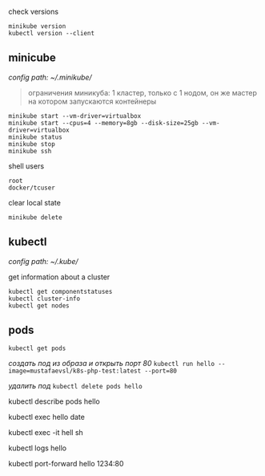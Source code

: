 check versions
```
minikube version
kubectl version --client
```

## minicube

*config path: ~/.minikube/*

> ограничения миникуба: 1 кластер, только с 1 нодом, он же мастер на котором запускаются контейнеры
```
minikube start --vm-driver=virtualbox
minikube start --cpus=4 --memory=8gb --disk-size=25gb --vm-driver=virtualbox
minikube status
minikube stop
minikube ssh
```

shell users
```
root
docker/tcuser
```
clear local state
```
minikube delete
```

## kubectl

*config path: ~/.kube/*

get information about a cluster
```
kubectl get componentstatuses
kubectl cluster-info
kubectl get nodes
```

## pods
`kubectl get pods`

*создать под из образа и открыть порт 80*
`kubectl run hello --image=mustafaevsl/k8s-php-test:latest --port=80`

*удалить под*
`kubectl delete pods hello`

kubectl describe pods hello

kubectl exec hello date

kubectl exec -it hell sh

kubectl logs hello

kubectl port-forward hello 1234:80